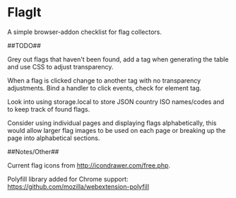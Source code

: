 # FlagIt


A simple browser-addon checklist for flag collectors.


##TODO##

Grey out flags that haven't been found, add a tag when generating the
table and use CSS to adjust transparency.

When a flag is clicked change to another tag with no transparency
adjustments. Bind a handler to click events, check for element tag.

Look into using storage.local to store JSON country ISO names/codes and
to keep track of found flags.

Consider using individual pages and displaying flags alphabetically, 
this would allow larger flag images to be used on each page or breaking 
up the page into alphabetical sections.


##Notes/Other##

Current flag icons from http://icondrawer.com/free.php.

Polyfill library added for Chrome support: https://github.com/mozilla/webextension-polyfill

